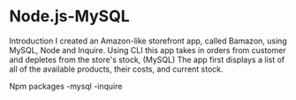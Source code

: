 # Node.js-MySQL
Introduction
I created an Amazon-like storefront app, called Bamazon, using MySQL, Node and Inquire.
Using CLI this app takes in orders from customer and depletes from the store's stock, (MySQL)
The app first displays a list of all of the available products, their costs, and current stock.

Npm packages 
-mysql
-inquire 
